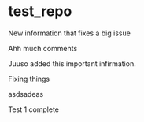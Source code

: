 # test_repo

New information that fixes a big issue

Ahh much comments

Juuso added this important infirmation.

Fixing things

asdsadeas

Test 1 complete
